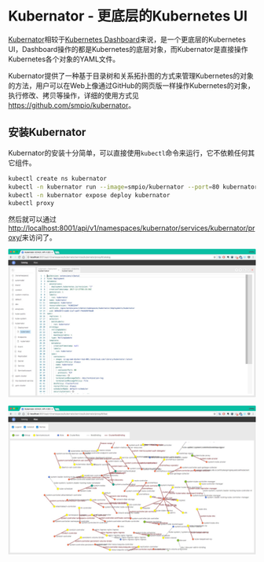# Kubernator - 更底层的Kubernetes UI

[Kubernator](https://github.com/smpio/kubernator)相较于[Kubernetes Dashboard](https://github.com/smpio/kubernator)来说，是一个更底层的Kubernetes UI，Dashboard操作的都是Kubernetes的底层对象，而Kubernator是直接操作Kubernetes各个对象的YAML文件。

Kubernator提供了一种基于目录树和关系拓扑图的方式来管理Kubernetes的对象的方法，用户可以在Web上像通过GitHub的网页版一样操作Kubernetes的对象，执行修改、拷贝等操作，详细的使用方式见<https://github.com/smpio/kubernator>。

## 安装Kubernator

Kubernator的安装十分简单，可以直接使用`kubectl`命令来运行，它不依赖任何其它组件。

```bash
kubectl create ns kubernator
kubectl -n kubernator run --image=smpio/kubernator --port=80 kubernator
kubectl -n kubernator expose deploy kubernator
kubectl proxy
```

然后就可以通过<http://localhost:8001/api/v1/namespaces/kubernator/services/kubernator/proxy/>来访问了。

![Kubernator catalog页面](../images/kubernator-catalog.jpg)

![Kubernator rbac页面](../images/kubernator-rbac.jpg)
